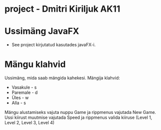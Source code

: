 # project - Dmitri Kiriljuk AK11
# Ussimäng JavaFX
* See project kirjutatud kasutades javaFX-i.
# Mängu klahvid
Ussimäng, mida saab mängida kahekesi.
Mängija klahvid:
* Vasakule - s
* Paremale - d
* Üles - w
* Alla - s

Mängu alustamiseks vajuta nuppu Game ja rippmenus vajutada New Game.
Ussi kiirust muutmise vajutada Speed ja rippmenus valida kiiruse (Level 1, Level 2, Level 3, Level 4)


